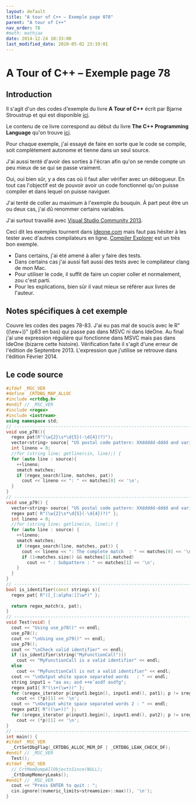 ```yaml
---
layout: default
title: "A tour of C++ – Exemple page 078"
parent: "A tour of C++"
nav_order: 78
#math: mathjax
date: 2014-12-24 10:33:00
last_modified_date: 2020-05-02 23:19:01
---
```


# A Tour of C++ – Exemple page 78

## Introduction
Il s'agit d'un des codes d'exemple du livre **A Tour of C++** écrit par Bjarne Stroustrup et qui est disponible [ici](http://www.amazon.fr/Tour-C-Bjarne-Stroustrup/dp/0321958314/ref%3Dsr_1_1?ie=UTF8&qid=1416699327&sr=8-1&keywords=a+tour+of+c%2B%2B). 

Le contenu de ce livre correspond au début du livre **The C++ Programming Language** qu'on trouve [ici](http://www.amazon.fr/The-Programming-Language-Bjarne-Stroustrup/dp/0321563840/ref%3Dpd_sim_eb_3?ie=UTF8&refRID=0CR047TTJV1HA6CVA9XA).

Pour chaque exemple, j'ai essayé de faire en sorte que le code se compile, soit complètement autonome et tienne dans un seul source.

J'ai aussi tenté d'avoir des sorties à l'écran afin qu'on se rende compte un peu mieux de se qui se passe vraiment.

Oui, oui bien sûr, y a des cas où il faut aller vérifier avec un débogueur.
En tout cas l'objectif est de pouvoir avoir un code fonctionnel qu'on puisse compiler et dans lequel on puisse naviguer.

J'ai tenté de coller au maximum à l'exemple du bouquin. À part peut être un ou deux cas, j'ai dû renommer certains variables.

J'ai surtout travaillé avec [Visual Studio Community 2013](http://www.visualstudio.com/products/visual-studio-community-vs).

Ceci dit les exemples tournent dans [Ideone.com](http://ideone.com/) mais faut pas hésiter à les tester avec d'autres compilateurs en ligne. [Compiler Explorer](https://godbolt.org/) est un très bon exemple.

* Dans certains, j'ai été amené à aller y faire des tests.  
* Dans certains cas j'ai aussi fait aussi des tests avec le compilateur clang de mon Mac.  
* Pour utiliser le code, il suffit de faire un copier coller et normalement, zou c'est parti.  
* Pour les explications, bien sûr il vaut mieux se référer aux livres de l'auteur.  


## Notes spécifiques à cet exemple


Couvre les codes des pages 78-83. J'ai eu pas mal de soucis avec le R"((\ew+))" (p83 en bas) qui passe pas dans MSVC ni dans IdeOne. Au final j'ai une expression régulière qui fonctionne dans MSVC mais pas dans IdeOne (bizarre cette histoire). Vérification faite il s'agit d'une erreur de l'édition de Septembre 2013. L'expression que j'utilise se retrouve dans l'édition Février 2014.


## Le code source

```cpp
#ifdef _MSC_VER
#define _CRTDBG_MAP_ALLOC
#include <crtdbg.h>
#endif // _MSC_VER
#include <regex>
#include <iostream>
using namespace std;
// ----------------------------------------------------------------------------
void use_p78(){
  regex pat(R"(\w{2}\s*\d{5}(-\d{4})?)");                                       // US postal code pattern: XXddddd-dddd and variants
  vector<string> source{ "US postal code pattern: XXddddd-dddd and variants", "TX 77845", "TX       77845", "TX       77845-12345678", "TX77845-1234", "DC 20500-0001" };
  int lineno = 0;
  //for (string line; getline(cin, line);) {                                    // read into line buffer
  for (auto line : source){
    ++lineno;
    smatch matches;                                                             // matched strings go here
    if (regex_search(line, matches, pat))                                       // search for pat in line
      cout << lineno << ": " << matches[0] << '\n';
  }
}
// ----------------------------------------------------------------------------
void use_p79() {
  vector<string> source{ "US postal code pattern: XXddddd-dddd and variants", "TX 77845", "TX       77845", "TX       77845-12345678", "TX77845-1234", "DC 20500-0001" };
  regex pat{ R"(\w{2}\s*\d{5}(-\d{4})?)" };                                     // U.S. postal code pattern
  int lineno = 0;
  //for (string line; getline(in, line);) {
  for (auto line : source) {
    ++lineno;
    smatch matches;                                                             // matched strings go here
    if (regex_search(line, matches, pat)) {
      cout << lineno << ": The complete match  : " << matches[0] << '\n';
      if (1<matches.size() && matches[1].matched)
        cout << " : Subpattern : " << matches[1] << '\n';
    }
  }
}
// ----------------------------------------------------------------------------
bool is_identifier(const string& s){                                            // see p 82
  regex pat{ R"([_[:alpha:]]\w*)" };                                            // underscore or letter
                                                                                // followed by zero or more underscore, letters or digits
  return regex_match(s, pat);
}
// ----------------------------------------------------------------------------
void Test(void) {
  cout << "Using use_p78()" << endl;
  use_p78();
  cout << "\nUsing use_p79()" << endl;
  use_p79();
  cout << "\nCheck valid identifier" << endl;
  if (is_identifier(string("MyFunctionCall")))
    cout << "MyFunctionCall is a valid identifier" << endl;
  else
    cout << "MyFunctionCall is not a valid identifier" << endl;
  cout << "\nOutput white space separated words   : " << endl;                  // see p83
  string input1 = "aa as; asd ++eˆasdf asdfg";
  regex pat1{ R"(\s+(\w+))" };                                                  // output white space separated words
  for (sregex_iterator p(input1.begin(), input1.end(), pat1); p != sregex_iterator{}; ++p)
    cout << (*p)[1] << '\n';
  cout << "\nOutput white space separated words 2 : " << endl;
  regex pat2{ R"((\w+))" };                                                     // do not forget the very first "aa"
  for (sregex_iterator p(input1.begin(), input1.end(), pat2); p != sregex_iterator{}; ++p)
    cout << (*p)[1] << '\n';
}
// ----------------------------------------------------------------------------
int main() {
#ifdef _MSC_VER
  _CrtSetDbgFlag(_CRTDBG_ALLOC_MEM_DF | _CRTDBG_LEAK_CHECK_DF);
#endif // _MSC_VER
  Test();
#ifdef _MSC_VER
  //_CrtMemDumpAllObjectsSince(NULL);                                             // Begins the dump from the start of program execution
  _CrtDumpMemoryLeaks();
#endif // _MSC_VER
  cout << "Press ENTER to quit : ";
  cin.ignore((numeric_limits<streamsize>::max)(), '\n');
}
```
